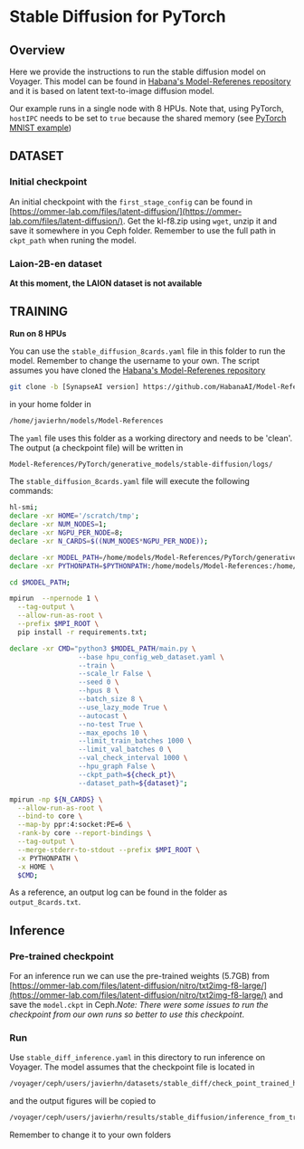 # Stable Diffusion for PyTorch

## Overview
Here we provide the instructions to run the stable diffusion model on Voyager. This model can be found in [Habana's Model-Referenes repository](https://github.com/HabanaAI/Model-References/tree/master/PyTorch/generative_models/stable-diffusion) and it is based on latent text-to-image diffusion model.

Our example runs in a single node with 8 HPUs. Note that, using PyTorch, `hostIPC` needs to be set to `true` because the shared memory (see [PyTorch MNIST example](https://docs.habana.ai/en/latest/AWS_User_Guides/Getting_Started_Guide_EKS/mnist_example.html))

## DATASET

### Initial checkpoint
An initial checkpoint with the `first_stage_config` can be found in [https://ommer-lab.com/files/latent-diffusion/](https://ommer-lab.com/files/latent-diffusion/). Get the kl-f8.zip using `wget`, unzip it and save it somewhere in you Ceph folder. Remember to use the full path in `ckpt_path` when runing the model.

### Laion-2B-en dataset
**At this moment, the LAION dataset is not available**
<!---
The training uses the [laion2B-en](https://huggingface.co/datasets/laion/laion2B-en) dataset.Habana Labs provides a method to download the dataset but since it is already in Voyager you can copy directly the 16k+ files and 700Gb+. The dataset is located right now in
```bash
/voyager/ceph/users/javierhn/datasets/stable_diff/laion2B-en
```
--->
## TRAINING

**Run on 8 HPUs**

You can use the `stable_diffusion_8cards.yaml` file in this folder to run the model. Remember to change the username to your own. The script assumes you have cloned the [Habana's Model-Referenes repository](https://github.com/HabanaAI/Model-References/tree/master/PyTorch/generative_models/stable-diffusion)
```bash
git clone -b [SynapseAI version] https://github.com/HabanaAI/Model-References
```
 in your home folder in
```bash
/home/javierhn/models/Model-References
```
The `yaml` file uses this folder as a working directory and needs to be 'clean'. The output (a checkpoint file) will be written in
```bash
Model-References/PyTorch/generative_models/stable-diffusion/logs/
``` 

The `stable_diffusion_8cards.yaml` file will execute the following commands:
```bash
hl-smi;
declare -xr HOME='/scratch/tmp';
declare -xr NUM_NODES=1;
declare -xr NGPU_PER_NODE=8;
declare -xr N_CARDS=$((NUM_NODES*NGPU_PER_NODE));

declare -xr MODEL_PATH=/home/models/Model-References/PyTorch/generative_models/stable-diffusion;
declare -xr PYTHONPATH=$PYTHONPATH:/home/models/Model-References:/home/models/Model-References/Pytorch/generative_models/stable-diffusion/src/taming-transformers:/usr/lib/habanalabs;

cd $MODEL_PATH;

mpirun  --npernode 1 \
  --tag-output \
  --allow-run-as-root \
  --prefix $MPI_ROOT \
  pip install -r requirements.txt;

declare -xr CMD="python3 $MODEL_PATH/main.py \
                 --base hpu_config_web_dataset.yaml \
                 --train \
                 --scale_lr False \
                 --seed 0 \
                 --hpus 8 \
                 --batch_size 8 \
                 --use_lazy_mode True \
                 --autocast \
                 --no-test True \
                 --max_epochs 10 \
                 --limit_train_batches 1000 \
                 --limit_val_batches 0 \
                 --val_check_interval 1000 \
                 --hpu_graph False \
                 --ckpt_path=${check_pt}\
                 --dataset_path=${dataset}";

mpirun -np ${N_CARDS} \
  --allow-run-as-root \
  --bind-to core \
  --map-by ppr:4:socket:PE=6 \
  -rank-by core --report-bindings \
  --tag-output \
  --merge-stderr-to-stdout --prefix $MPI_ROOT \
  -x PYTHONPATH \
  -x HOME \
  $CMD;

```

As a reference, an output log can be found in the folder as `output_8cards.txt`.

## Inference

### Pre-trained checkpoint
For an inference run we can use the pre-trained weights (5.7GB) from [https://ommer-lab.com/files/latent-diffusion/nitro/txt2img-f8-large/](https://ommer-lab.com/files/latent-diffusion/nitro/txt2img-f8-large/) and save the `model.ckpt` in Ceph.*Note: There were some issues to run the checkpoint from our own runs so better to use this checkpoint*.

### Run

Use `stable_diff_inference.yaml` in this directory to run inference on Voyager. The model assumes that the checkpoint file is located in
```bash
/voyager/ceph/users/javierhn/datasets/stable_diff/check_point_trained_habana
```
and the output figures will be copied to
```bash
/voyager/ceph/users/javierhn/results/stable_diffusion/inference_from_trained_habana
``` 
Remember to change it to your own folders
